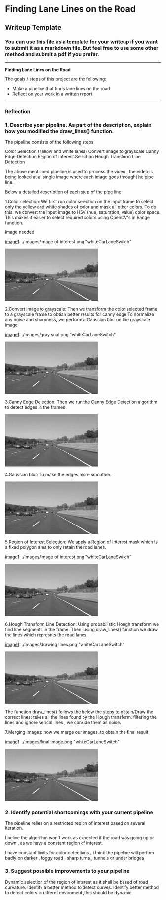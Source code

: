 # **Finding Lane Lines on the Road** 

## Writeup Template

### You can use this file as a template for your writeup if you want to submit it as a markdown file. But feel free to use some other method and submit a pdf if you prefer.

---

**Finding Lane Lines on the Road**

The goals / steps of this project are the following:
* Make a pipeline that finds lane lines on the road
* Reflect on your work in a written report


[//]: # (Image References)

[image1]: ./examples/grayscale.jpg "Grayscale"

---

### Reflection

### 1. Describe your pipeline. As part of the description, explain how you modified the draw_lines() function.

The pipeline consists of the following steps

Color Selection (Yellow and white lanes)
Convert image to grayscale
Canny Edge Detection
Region of Interest Selection
Hough Transform Line Detection 

The above mentioned pipeline is used to process the video , the video is being looked at at single image where each image goes throught he pipe line.

Below a detailed description of each step of the pipe line:

1.Color selection:
We first run color selection on the input frame to select only the yellow and white shades of color and mask all other colors. To do this, we convert the input image to HSV (hue, saturation, value) color space. This makes it easier to select required colors using OpenCV's in Range function.

image  needed

[//]: # (Image References)

[image1]: ./images/image of interest.png "whiteCarLaneSwitch"

![alt text][image1]

2.Convert image to grayscale:
Then we transform the color selected frame to a grayscale frame to obtian better results for canny edge To normalize any noise and sharpness, we perform a Gaussian blur on the grayscale image

[//]: # (Image References)

[image1]: ./images/gray scal.png "whiteCarLaneSwitch"

![alt text][image1]

3.Canny Edge Detection:
Then we run the Canny Edge Detection algorithm to detect edges in the frames

[//]: # (Image References)

[image1]: ./images/Canny.png "whiteCarLaneSwitch"

![alt text][image1]

4.Gaussian blur:
To make the edges more smoother.

[//]: # (Image References)

[image1]: ./images/Gauss.png "whiteCarLaneSwitch"

![alt text][image1]

5.Region of Interest Selection:
We apply a Region of Interest mask which is a fixed polygon area to only retain the road lanes.

[//]: # (Image References)

[image1]: ./images/image of interest.png "whiteCarLaneSwitch"

![alt text][image1]

6.Hough Transform Line Detection:
Using probabilistic Hough transform we find line segments in the frame. Then, using draw_lines() function we draw the lines which represnts the road lanes.

[//]: # (Image References)

[image1]: ./images/drawing lines.png "whiteCarLaneSwitch"

![alt text][image1]

The function draw_lines() follows the below the steps to obtain/Draw the correct lines:
takes all the lines found by the Hough transform.
filtering the lines and ignore verical lines , we conside them as noise.


7.Merging Images:
now we merge our images, to obtain the final result

[//]: # (Image References)

[image1]: ./images/final image.png "whiteCarLaneSwitch"

![alt text][image1]


### 2. Identify potential shortcomings with your current pipeline


The pipeline relies on a restricted region of interest based on several iteration.

I belive the algorithm won't work as expected if the road was going up or down , as we have a constant region of interest.

I have constant limits for color detections , i think the pipeline will perfom badly on darker , foggy road , sharp turns , tunnels or under bridges


### 3. Suggest possible improvements to your pipeline

Dynamic selection of the region of interest as it shall be based of road curvature.
Identify a better method to detect curves.
Identify better method to detect colors in differnt enviroment ,this should be dynamic.
